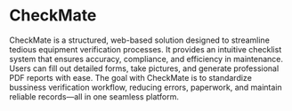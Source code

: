 # CheckMate

CheckMate is a structured, web-based solution designed to streamline tedious equipment verification processes. It provides an intuitive checklist system that ensures accuracy, compliance, and efficiency in maintenance. Users can fill out detailed forms, take pictures, and generate professional PDF reports with ease. The goal with CheckMate is to standardize bussiness verification workflow, reducing errors, paperwork, and maintain reliable records—all in one seamless platform.
